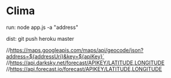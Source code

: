 # Clima

run: node app.js -a "address"

dist: git push heroku master

//https://maps.googleapis.com/maps/api/geocode/json?address=${addressUri}&key=${apiKey}`
//https://api.darksky.net/forecast/APIKEY/LATITUDE,LONGITUDE
//https://api.forecast.io/forecast/APIKEY/LATITUDE,LONGITUDE
